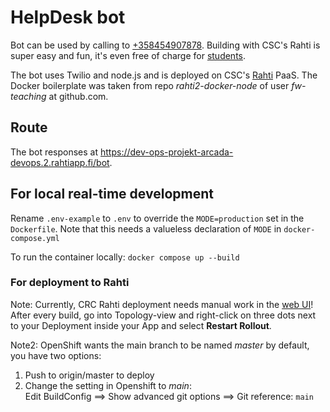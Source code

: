 # HelpDesk bot

Bot can be used by calling to [+358454907878](tel:+358454907878). Building with CSC's Rahti is super easy and fun, it's even free of charge for [students](https://docs.csc.fi/accounts/how-to-create-new-project/#student). 

The bot uses Twilio and node.js and is deployed on CSC's [Rahti](https://docs.csc.fi/cloud/rahti/) PaaS. The Docker boilerplate was taken from repo *rahti2-docker-node* of user *fw-teaching* at github.com. 

## Route

The bot responses at https://dev-ops-projekt-arcada-devops.2.rahtiapp.fi/bot.

## For local real-time development

Rename `.env-example` to `.env` to override the `MODE=production` set in the `Dockerfile`. Note that this needs a valueless declaration of `MODE` in `docker-compose.yml`

To run the container locally:
`docker compose up --build`

### For deployment to Rahti 

Note: Currently, CRC Rahti deployment needs manual work in the [web UI](https://rahti.csc.fi/)! After every build, go into Topology-view and right-click on three dots next to your Deployment inside your App and select **Restart Rollout**. 

Note2: OpenShift wants the main branch to be named *master* by default, you have two options:
1. Push to origin/master to deploy
2. Change the setting in Openshift to *main*:    
    Edit BuildConfig ==> Show advanced git options ==> Git reference: `main`

